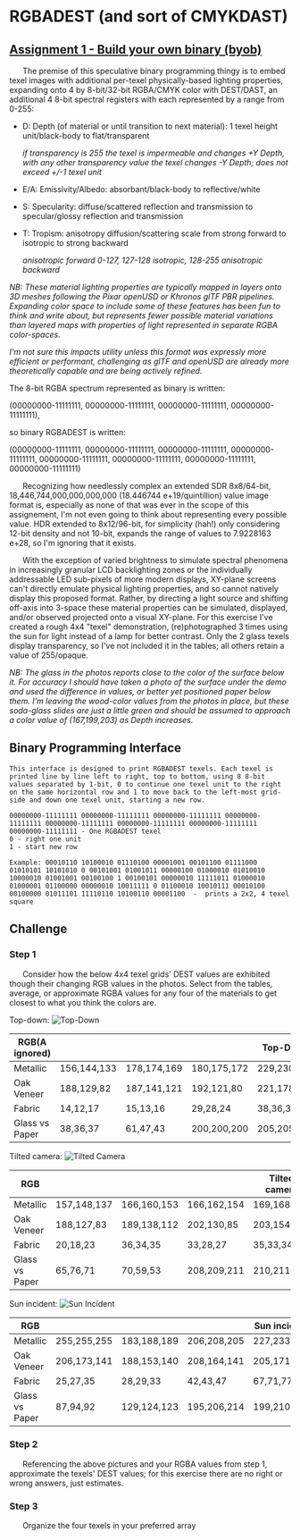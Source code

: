 # RGBADEST (and sort of CMYKDAST)
## [Assignment 1 - Build your own binary (byob)](https://github.com/charlieroberts/imgd-5010-s24/blob/main/assignment1-binary.md)

&nbsp;&nbsp;&nbsp;&nbsp;&nbsp;&nbsp;The premise of this speculative binary programming thingy is to embed texel images with additional per-texel physically-based lighting properties, expanding onto 4 by 8-bit/32-bit RGBA/CMYK color with DEST/DAST, an additional 4 8-bit spectral registers with each represented by a range from 0-255: 
- D: Depth (of material or until transition to next material): 1 texel height unit/black-body to flat/transparent

  *if transparency is 255 the texel is impermeable and changes +Y Depth, with any other transparency value the texel changes -Y Depth; does not exceed +/-1 texel unit*
- E/A: Emissivity/Albedo: absorbant/black-body to reflective/white

- S: Specularity: diffuse/scattered reflection and transmission to specular/glossy reflection and transmission

- T: Tropism: anisotropy diffusion/scattering scale from strong forward to isotropic to strong backward

  *anisotropic forward 0-127, 127-128 isotropic, 128-255 anisotropic backward*
  
*NB: These material lighting properties are typically mapped in layers onto 3D meshes following the Pixar openUSD or Khronos glTF PBR pipelines. Expanding color space to include some of these features has been fun to think and write about, but represents fewer possible material variations than layered maps with properties of light represented in separate RGBA color-spaces.*

*I'm not sure this impacts utility unless this format was expressly more efficient or performant, challenging as glTF and openUSD are already more theoretically capable and are being actively refined.*

The 8-bit RGBA spectrum represented as binary is written:

 (00000000-11111111, 00000000-11111111, 00000000-11111111, 00000000-11111111),

so binary RGBADEST is written:

 (00000000-11111111, 00000000-11111111, 00000000-11111111, 00000000-11111111, 00000000-11111111, 00000000-11111111, 00000000-11111111, 00000000-11111111)

&nbsp;&nbsp;&nbsp;&nbsp;&nbsp;&nbsp;Recognizing how needlessly complex an extended SDR 8x8/64-bit, 18,446,744,000,000,000,000 (18.446744 e+19/quintillion) value image format is, especially as none of that was ever in the scope of this assignement, I'm not even going to think about representing every possible value. HDR extended to 8x12/96-bit, for simplicity (hah!) only considering 12-bit density and not 10-bit, expands the range of values to 7.9228163 e+28, so I'm ignoring that it exists. 

&nbsp;&nbsp;&nbsp;&nbsp;&nbsp;&nbsp;With the exception of varied brightness to simulate spectral phenomena in increasingly granular LCD backlighting zones or the individually addressable LED sub-pixels of more modern displays, XY-plane screens can't directly emulate physical lighting properties, and so cannot natively display this proposed format. Rather, by directing a light source and shifting off-axis into 3-space these material properties can be simulated, displayed, and/or observed projected onto a visual XY-plane. For this exercise I've created a rough 4x4 "texel" demonstration, (re)photographed 3 times using the sun for light instead of a lamp for better contrast. Only the 2 glass texels display transparency, so I've not included it in the tables; all others retain a value of 255/opaque. 
  
*NB: The glass in the photos reports close to the color of the surface below it. For accuracy I should have taken a photo of the surface under the demo and used the difference in values, or better yet positioned paper below them. I'm leaving the wood-color values from the photos in place, but these soda-glass slides are just a little green and should be assumed to approach a color value of (167,199,203) as Depth increases.*

## Binary Programming Interface

    This interface is designed to print RGBADEST texels. Each texel is printed line by line left to right, top to bottom, using 8 8-bit values separated by 1-bit, 0 to continue one texel unit to the right on the same horizontal row and 1 to move back to the left-most grid-side and down one texel unit, starting a new row.
    
    00000000-11111111 00000000-11111111 00000000-11111111 00000000-11111111 00000000-11111111 00000000-11111111 00000000-11111111 00000000-11111111 - One RGBADEST texel
    0 - right one unit
    1 - start new row

    Example: 00010110 10100010 01110100 00001001 00101100 01111000 01010101 10101010 0 00101001 01001011 00000100 01000010 01010010 10000010 01001001 00100100 1 00100101 00000010 11111011 01000010 01000001 01100000 00000010 10011111 0 01100010 10010111 00010100 00100000 01011101 11110110 10100110 00001100  -  prints a 2x2, 4 texel square

## Challenge

### Step 1

&nbsp;&nbsp;&nbsp;&nbsp;&nbsp;&nbsp;Consider how the below 4x4 texel grids' DEST values are exhibited though their changing RGB values in the photos. Select from the tables, average, or approximate RGBA values for any four of the materials to get closest to what you think the colors are.

Top-down:
![Top-Down](https://github.com/Wazbaz-the-Weary/Peter_L._Griffiths_Documentation/blob/main/PXL_20250121_190302056.RAW-01.COVER.jpg?raw=true)

| RGB(A ignored) |             |             |             | Top-Down    |
|----------------|-------------|-------------|-------------|-------------|
| Metallic       | 156,144,133 | 178,174,169 | 180,175,172 | 229,230,232 |
| Oak Veneer     | 188,129,82  | 187,141,121 | 192,121,80  | 221,178,148 |
| Fabric         | 14,12,17    | 15,13,16    | 29,28,24    | 38,36,37    |
| Glass vs Paper | 38,36,37    | 61,47,43    | 200,200,200 | 205,205,205 |

Tilted camera:
![Tilted Camera](https://github.com/Wazbaz-the-Weary/Peter_L._Griffiths_Documentation/blob/main/PXL_20250121_190306477.RAW-01.COVER.jpg?raw=true)

| RGB            |             |             |             | Tilted camera|
|----------------|-------------|-------------|-------------|-------------|
| Metallic       | 157,148,137 | 166,160,153 | 166,162,154 | 169,168,162 |
| Oak Veneer     | 188,127,83  | 189,138,112 | 202,130,85  | 203,154,115 |
| Fabric         | 20,18,23    | 36,34,35    | 33,28,27    | 35,33,34    |
| Glass vs Paper | 65,76,71    | 70,59,53    | 208,209,211 | 210,211,213 |

Sun incident:
![Sun Incident](https://github.com/Wazbaz-the-Weary/Peter_L._Griffiths_Documentation/blob/main/PXL_20250121_190440025.RAW-01.COVER.jpg?raw=true)

| RGB            |             |             |             | Sun incident |
|----------------|-------------|-------------|-------------|--------------|
| Metallic       | 255,255,255 | 183,188,189 | 206,208,205 | 227,233,237  |
| Oak Veneer     | 206,173,141 | 188,153,140 | 208,164,141 | 205,171,145  |
| Fabric         | 25,27,35    | 28,29,33    | 42,43,47    | 67,71,77     |
| Glass vs Paper | 87,94,92    | 129,124,123 | 195,206,214 | 199,210,218  |

### Step 2

&nbsp;&nbsp;&nbsp;&nbsp;&nbsp;&nbsp;Referencing the above pictures and your RGBA values from step 1, approximate the texels' DEST values; for this exercise there are no right or wrong answers, just estimates.

### Step 3

&nbsp;&nbsp;&nbsp;&nbsp;&nbsp;&nbsp;Organize the four texels in your preferred array
